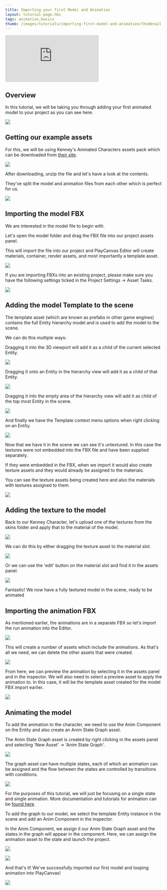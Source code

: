 ```yaml
---
title: Importing your first Model and Animation
layout: tutorial-page.hbs
tags: animation,basics
thumb: /images/tutorials/importing-first-model-and-animation/thumbnail.jpg
---
```


<iframe src="https://www.youtube.com/embed/r0LYQw7laRA" title="YouTube video player" frameborder="0" allow="accelerometer; autoplay; clipboard-write; encrypted-media; gyroscope; picture-in-picture" allowfullscreen></iframe>

## Overview

In this tutorial, we will be taking you through adding your first animated model to your project as you can see here.

![][preview-image]

## Getting our example assets

For this, we will be using Kenney's Animated Characters assets pack which can be downloaded from [their site][kenney-site].

![][kenney-site-image]

After downloading, unzip the file and let's have a look at the contents.

They've split the model and animation files from each other which is perfect for us.

![][asset-pack-contents-image]

## Importing the model FBX

We are interested in the model file to begin with.

Let's open the model folder and drag the FBX file into our project assets panel.

This will import the file into our project and PlayCanvas Editor will create materials, container, render assets, and most importantly a template asset.

![][importing-model-fbx-image]

If you are importing FBXs into an existing project, please make sure you have the following settings ticked in the Project Settings -> Asset Tasks.

![][asset-tasks-settings-image]

## Adding the model Template to the scene

The template asset (which are known as prefabs in other game engines) contains the full Entity hierarchy model and is used to add the model to the scene.

We can do this multiple ways:

Dragging it into the 3D viewport will add it as a child of the current selected Entity.

![][template-add-scene-view-image]

Dragging it onto an Entity in the hierarchy view will add it as a child of that Entity.

![][template-add-on-entity-image]

Dragging it into the empty area of the hierarchy view will add it as child of the top most Entity in the scene.

![][template-add-scene-hierarchy-area-image]

And finally we have the Template context menu options when right clicking on an Entity.

![][template-add-context-menu-image]

Now that we have it in the scene we can see it's untextured. In this case the textures were not embedded into the FBX file and have been supplied separately.

If they were embedded in the FBX, when we import it would also create texture assets and they would already be assigned to the materials.

You can see the texture assets being created here and also the materials with textures assigned to them.

![][embedded-textures-fbx-example-image]

## Adding the texture to the model

Back to our Kenney Character, let's upload one of the textures from the skins folder and apply that to the material of the model.

![][importing-texture-image]

We can do this by either dragging the texture asset to the material slot.

![][texture-to-material-image]

Or we can use the 'edit' button on the material slot and find it in the assets panel.

![][material-pick-texture-image]

Fantastic! We now have a fully textured model in the scene, ready to be animated

## Importing the animation FBX

As mentioned earlier, the animations are in a separate FBX so let's import the run animation into the Editor.

![][importing-animation-fbx-image]

This will create a number of assets which include the animations. As that's all we need, we can delete the other assets that were created.

![][delete-animation-files-image]

From here, we can preview the animation by selecting it in the assets panel and in the inspector. We will also need to select a preview asset to apply the animation to. In this case, it will be the template asset created for the model FBX import earlier.

![][animation-preview-image]

## Animating the model

To add the animation to the character, we need to use the Anim Component on the Entity and also create an Anim State Graph asset.

The Anim State Graph asset is created by right clicking in the assets panel and selecting 'New Asset' -> 'Anim State Graph'.

![][create-anim-state-graph-image]

The graph asset can have multiple states, each of which an animation can be assigned and the flow between the states are controlled by transitions with conditions.

![][anim-state-graph-image]

For the purposes of this tutorial, we will just be focusing on a single state and single animation. More documentation and tutorials for animation can be [found here][animation-documentation].

To add the graph to our model, we select the template Entity instance in the scene and add an Anim Component in the inspector.

In the Anim Component, we assign it our Anim State Graph asset and the states in the graph will appear in the component. Here, we can assign the animation asset to the state and launch the project.

![][add-anim-component-image]

![][add-animation-to-anim-image]

And that's it! We've successfully imported our first model and looping animation into PlayCanvas!

![][preview-image]

[preview-image]: /images/tutorials/importing-first-model-and-animation/preview.gif
[kenney-site]: https://www.kenney.nl/assets/animated-characters
[kenney-site-image]: /images/tutorials/importing-first-model-and-animation/kenney-site.jpg
[asset-pack-contents-image]: /images/tutorials/importing-first-model-and-animation/asset-pack-contents.png
[importing-model-fbx-image]: /images/tutorials/importing-first-model-and-animation/importing-model-fbx.gif
[asset-tasks-settings-image]: /images/tutorials/importing-first-model-and-animation/asset-tasks-settings.png
[template-add-scene-view-image]: /images/tutorials/importing-first-model-and-animation/template-add-scene-view.gif
[template-add-on-entity-image]: /images/tutorials/importing-first-model-and-animation/template-add-on-entity.gif
[template-add-scene-hierarchy-area-image]: /images/tutorials/importing-first-model-and-animation/template-add-scene-hierarchy-area.gif
[template-add-context-menu-image]: /images/tutorials/importing-first-model-and-animation/template-add-context-menu.gif
[embedded-textures-fbx-example-image]: /images/tutorials/importing-first-model-and-animation/embedded-textures-fbx-example.png
[importing-texture-image]: /images/tutorials/importing-first-model-and-animation/importing-texture.gif
[texture-to-material-image]: /images/tutorials/importing-first-model-and-animation/texture-to-material.gif
[material-pick-texture-image]: /images/tutorials/importing-first-model-and-animation/material-pick-texture.gif
[importing-animation-fbx-image]: /images/tutorials/importing-first-model-and-animation/importing-animation-fbx.gif
[delete-animation-files-image]: /images/tutorials/importing-first-model-and-animation/delete-animation-files.png
[animation-documentation]: /user-manual/animation/

[animation-preview-image]: /images/tutorials/importing-first-model-and-animation/animation-preview.gif
[create-anim-state-graph-image]: /images/tutorials/importing-first-model-and-animation/create-anim-state-graph.gif
[anim-state-graph-image]: /images/tutorials/importing-first-model-and-animation/anim-state-graph.png
[add-anim-component-image]: /images/tutorials/importing-first-model-and-animation/add-anim-component.gif
[add-animation-to-anim-image]: /images/tutorials/importing-first-model-and-animation/add-animation-to-anim.gif
